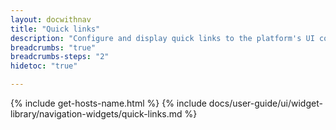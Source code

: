 ```yaml
---
layout: docwithnav
title: "Quick links"
description: "Configure and display quick links to the platform's UI components."
breadcrumbs: "true"
breadcrumbs-steps: "2"
hidetoc: "true"

---
```

{% include get-hosts-name.html %}
{% include docs/user-guide/ui/widget-library/navigation-widgets/quick-links.md %}

